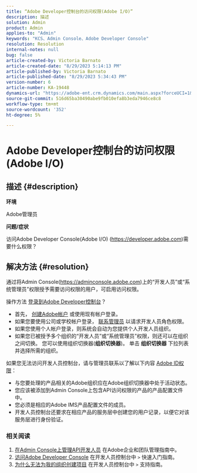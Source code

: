 ```yaml
---
title: “Adobe Developer控制台的访问权限(Adobe I/O)”
description: 描述
solution: Admin
product: Admin
applies-to: "Admin"
keywords: "KCS、Admin Console、Adobe Developer Console"
resolution: Resolution
internal-notes: null
bug: false
article-created-by: Victoria Barnato
article-created-date: "8/29/2023 5:14:13 PM"
article-published-by: Victoria Barnato
article-published-date: "8/29/2023 5:34:43 PM"
version-number: 6
article-number: KA-19448
dynamics-url: "https://adobe-ent.crm.dynamics.com/main.aspx?forceUCI=1&pagetype=entityrecord&etn=knowledgearticle&id=7459e672-8f46-ee11-be6d-6045bd006295"
source-git-commit: 516d65ba30490abe9fb010efa8b3eda7946ce8c8
workflow-type: tm+mt
source-wordcount: '352'
ht-degree: 5%

---
```


# Adobe Developer控制台的访问权限(Adobe I/O)

## 描述 {#description}


<b>环境</b>

Adobe管理员

<b>问题/症状</b>

访问Adobe Developer Console(Adobe I/O) (https://developer.adobe.com)需要什么权限？


## 解决方法 {#resolution}


通过将Admin Console(https://adminconsole.adobe.com)上的“开发人员”或“系统管理员”权限授予需要访问权限的用户，可启用访问权限。

操作方法 [登录到Adobe Developer控制台](https://developer.adobe.com/developer-console/docs/guides/getting-started/)？

- 首先， [创建Adobe帐户](https://developer.adobe.com/console) 或使用现有帐户登录。
- 如果您要使用公司或学校帐户登录， [联系管理员](https://helpx.adobe.com/enterprise/kb/contact-administrator.html) 以请求开发人员角色权限。
- 如果您使用个人帐户登录，则系统会自动为您提供个人开发人员组织。
- 如果您已被授予多个组织的“开发人员”或“系统管理员”权限，则还可以在组织之间切换。 您可以使用组织切换器(<b>组织切换器</b>)。 单击 <b>组织切换器</b> 下拉列表并选择所需的组织。


如果您无法访问开发人员控制台，请与管理员联系以了解以下内容 [Adobe ID权限](https://experienceleague.adobe.com/docs/experience-manager-learn/cloud-service/debugging/debugging-aem-as-a-cloud-service/developer-console.html?lang=en#developer-console-access)：

- 与您要处理的产品相关的Adobe组织应在Adobe组织切换器中处于活动状态。
- 您应该被添加到Admin Console上包含API访问权限的产品的产品配置文件中。
- 您必须是相应的Adobe IMS产品配置文件的成员。
- 开发人员控制台还要求在相应产品的服务层中创建您的用户记录，以便它对该服务层进行身份验证。


### 相关阅读

1. [在Admin Console上管理API开发人员](https://helpx.adobe.com/cn/enterprise/using/manage-developers.html) 在Adobe企业和团队管理指南中。
2. [访问Adobe Developer Console](https://developer.adobe.com/developer-console/docs/guides/getting-started/) 在开发人员控制台中 `>`  快速入门指南。
3. [为什么无法为我的组织创建项目](https://developer.adobe.com/developer-console/docs/support/faq/#why-cant-i-create-a-project-for-my-organization) 在开发人员控制台中 `>`  支持指南。




